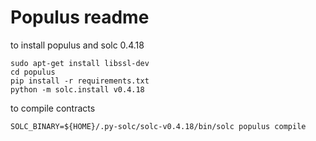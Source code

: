 # Populus readme

to install populus and solc 0.4.18
```
sudo apt-get install libssl-dev
cd populus
pip install -r requirements.txt
python -m solc.install v0.4.18
```

to compile contracts
```
SOLC_BINARY=${HOME}/.py-solc/solc-v0.4.18/bin/solc populus compile
```
